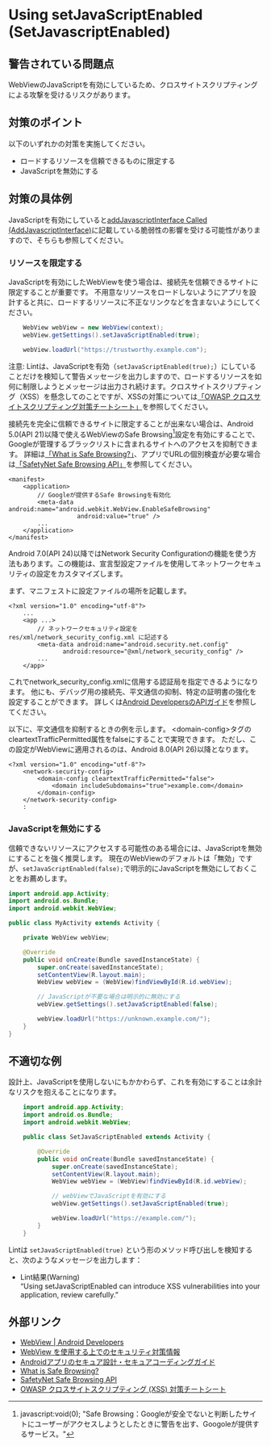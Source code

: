 # Using setJavaScriptEnabled (SetJavascriptEnabled)

## 警告されている問題点

WebViewのJavaScriptを有効にしているため、クロスサイトスクリプティングによる攻撃を受けるリスクがあります。

## 対策のポイント

以下のいずれかの対策を実施してください。

- ロードするリソースを信頼できるものに限定する
- JavaScriptを無効にする

## 対策の具体例

JavaScriptを有効にしていると[addJavascriptInterface Called (AddJavascriptInterface)][7]に記載している脆弱性の影響を受ける可能性がありますので、そちらも参照してください。

### リソースを限定する

JavaScriptを有効にしたWebViewを使う場合は、接続先を信頼できるサイトに限定することが重要です。
不用意なリソースをロードしないようにアプリを設計すると共に、ロードするリソースに不正なリンクなどを含まないようにしてください。

```java
    WebView webView = new WebView(context);
    webView.getSettings().setJavaScriptEnabled(true);

    webView.loadUrl("https://trustworthy.example.com");
```

注意: Lintは、JavaScriptを有効（`setJavaScriptEnabled(true);`）にしていることだけを検知して警告メッセージを出力しますので、ロードするリソースを如何に制限しようとメッセージは出力され続けます。クロスサイトスクリプティング（XSS）を懸念してのことですが、XSSの対策については[「OWASP クロスサイトスクリプティング対策チートシート」][6]を参照してください。

接続先を完全に信頼できるサイトに限定することが出来ない場合は、Android 5.0(API 21)以降で使えるWebViewのSafe Browsing[^注釈2]設定を有効にすることで、Googleが管理するブラックリストに含まれるサイトへのアクセスを抑制できます。
詳細は[「What is Safe Browsing?」][4]、アプリでURLの個別検査が必要な場合は[「SafetyNet Safe Browsing API」][5]を参照してください。

```
<manifest>
    <application>
        // Googleが提供するSafe Browsingを有効化
        <meta-data android:name="android.webkit.WebView.EnableSafeBrowsing"
                   android:value="true" />
        ...
    </application>
</manifest>
```

Android 7.0(API 24)以降ではNetwork Security Configurationの機能を使う方法もあります。この機能は、宣言型設定ファイルを使用してネットワークセキュリティの設定をカスタマイズします。

まず、マニフェストに設定ファイルの場所を記載します。

```
<?xml version="1.0" encoding="utf-8"?>
    ...
    <app ...>
        // ネットワークセキュリティ設定を res/xml/network_security_config.xml に記述する
        <meta-data android:name="android.security.net.config"
               android:resource="@xml/network_security_config" />
        ...
    </app>
```

これでnetwork_security_config.xmlに信用する認証局を指定できるようになります。
他にも、デバッグ用の接続先、平文通信の抑制、特定の証明書の強化を設定することができます。
詳しくは[Android DevelopersのAPIガイド][8]を参照してください。

以下に、平文通信を抑制するときの例を示します。
&lt;domain-config&gt;タグのcleartextTrafficPermitted属性をfalseにすることで実現できます。
ただし、この設定がWebViewに適用されるのは、Android 8.0(API 26)以降となります。

```
<?xml version="1.0" encoding="utf-8"?>
    <network-security-config>
        <domain-config cleartextTrafficPermitted="false">
            <domain includeSubdomains="true">example.com</domain>
        </domain-config>
    </network-security-config>
    :
```

### JavaScriptを無効にする

信頼できないリソースにアクセスする可能性のある場合には、JavaScriptを無効にすることを強く推奨します。
現在のWebViewのデフォルトは「無効」ですが、`setJavaScriptEnabled(false);`で明示的にJavaScriptを無効にしておくことをお薦めします。

```java
import android.app.Activity;
import android.os.Bundle;
import android.webkit.WebView;

public class MyActivity extends Activity {

    private WebView webView;

    @Override
    public void onCreate(Bundle savedInstanceState) {
        super.onCreate(savedInstanceState);
        setContentView(R.layout.main);
        WebView webView = (WebView)findViewById(R.id.webView);

        // JavaScriptが不要な場合は明示的に無効にする
        webView.getSettings().setJavaScriptEnabled(false);

        webView.loadUrl("https://unknown.example.com/");
    }
}
```


## 不適切な例

設計上、JavaScriptを使用しないにもかかわらず、これを有効にすることは余計なリスクを抱えることになります。

```java
    import android.app.Activity;
    import android.os.Bundle;
    import android.webkit.WebView;

    public class SetJavaScriptEnabled extends Activity {

        @Override
        public void onCreate(Bundle savedInstanceState) {
            super.onCreate(savedInstanceState);
            setContentView(R.layout.main);
            WebView webView = (WebView)findViewById(R.id.webView);

            // webViewでJavaScriptを有効にする
            webView.getSettings().setJavaScriptEnabled(true);

            webView.loadUrl("https://example.com/");
        }
    }
```

Lintは `setJavaScriptEnabled(true)` という形のメソッド呼び出しを検知すると、次のようなメッセージを出力します：

-  Lint結果(Warning)  
    “Using setJavaScriptEnabled can introduce XSS vulnerabilities into your application, review carefully.”

## 外部リンク

-   [WebView | Android Developers][1]
-   [WebView を使用する上でのセキュリティ対策情報][2]
-   [Androidアプリのセキュア設計・セキュアコーディングガイド][3]
-   [What is Safe Browsing?][4]
-   [SafetyNet Safe Browsing API][5]
-   [OWASP クロスサイトスクリプティング (XSS) 対策チートシート][6]


[1]:https://developer.android.com/reference/android/webkit/WebView.html
[2]:https://developer.android.com/training/articles/security-tips.html\#WebView
[3]:http://www.jssec.org/dl/android\_securecoding.pdf
[4]:https://developers.google.com/safe-browsing/
[5]:https://developer.android.com/training/safetynet/safebrowsing.html
[6]:https://jpcertcc.github.io/OWASPdocuments/CheatSheets/XSSPrevention.html
[7]:AddJavascriptInterface.md
[8]:https://developer.android.com/training/articles/security-config.html


[^注釈1]: javascript:void(0); "接続先サーバーの証明書や公開鍵をアプリ内にあらかじめ保持しておき、接続先のサーバーをアプリ内で保持しているものに限定する機能。"

[^注釈2]: javascript:void(0); "Safe Browsing：Googleが安全でないと判断したサイトにユーザーがアクセスしようとしたときに警告を出す、Googoleが提供するサービス。"